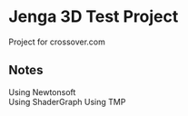 # Jenga 3D Test Project
Project for crossover.com

## Notes
Using Newtonsoft  
Using ShaderGraph
Using TMP
